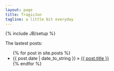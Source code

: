 ```yaml
---
layout: page
title: TragicJun
tagline: a little bit everyday
---
```

{% include JB/setup %}

The lastest posts:

<ul class="posts">
  {% for post in site.posts %}
    <li><span>{{ post.date | date_to_string }}</span> &raquo; <a href="{{ BASE_PATH }}{{ post.url }}">{{ post.title }}</a></li>
  {% endfor %}
</ul>


